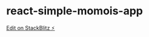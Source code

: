 # react-simple-momois-app

[Edit on StackBlitz ⚡️](https://stackblitz.com/edit/react-simple-example-ehbzlj)